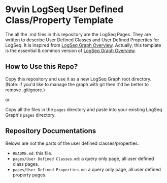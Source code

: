 # 9vvin LogSeq User Defined Class/Property Template

The all the .md files in this repository are the LogSeq Pages.
They are written to describe User Defined Classes and User Defined Properties for LogSeq.
It is inspired from [LogSeq Graph Overview](https://docs.logseq.com/#/page/graph%20overview).
Actually, this template is the essential & common version of [LogSeq Graph Overview](https://docs.logseq.com/#/page/graph%20overview).

## How to Use this Repo?

Copy this repository and use it as a new LogSeq Graph root directory.
(Note: if you'd like to manage the graph with git then it'd be better to remove .gitignore.)

or

Copy all the files in the `pages` directory and paste into your existing LogSeq Graph's `pages` directory.

## Repository Documentations

Belows are not the parts of the user defined classes/properties.

- `README.md`: this file.
- `pages/User Defined Classes.md`: a query only page, all user defined class pages.
- `pages/User Defined Properties.md`: a query only page, all user defined property pages.
